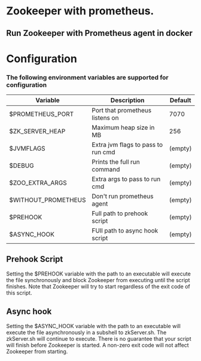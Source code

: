# Zookeeper with prometheus.

## Run Zookeeper with Prometheus agent in docker

# Configuration
### The following environment variables are supported for configuration

|         Variable        |            Description              |      Default      |
|-------------------------|-------------------------------------|-------------------|
| $PROMETHEUS_PORT        | Port that prometheus listens on     | 7070              |
| $ZK_SERVER_HEAP         | Maximum heap size in MB             | 256               |
| $JVMFLAGS               | Extra jvm flags to pass to run cmd  | (empty)           |
| $DEBUG                  | Prints the full run command         | (empty)           |
| $ZOO_EXTRA_ARGS         | Extra args to pass to run cmd       | (empty)           |
| $WITHOUT_PROMETHEUS     | Don't run prometheus agent          | (empty)           |
| $PREHOOK                | Full path to prehook script         | (empty)           |
| $ASYNC_HOOK             | FUll path to async hook script      | (empty)           |


## Prehook Script

Setting the $PREHOOK variable with the path to an executable will execute the file synchronously and block Zookeeper from executing until the script
finishes. Note that Zookeeper will try to start regardless of the exit code of this script.

## Async hook

Setting the $ASYNC_HOOK variable with the path to an executable will execute the file asynchronously in a subshell to zkServer.sh. The zkServer.sh will
continue to execute. There is no guarantee that your script will finish before Zookeeper is started. A non-zero exit code will not affect Zookeeper from
starting.
